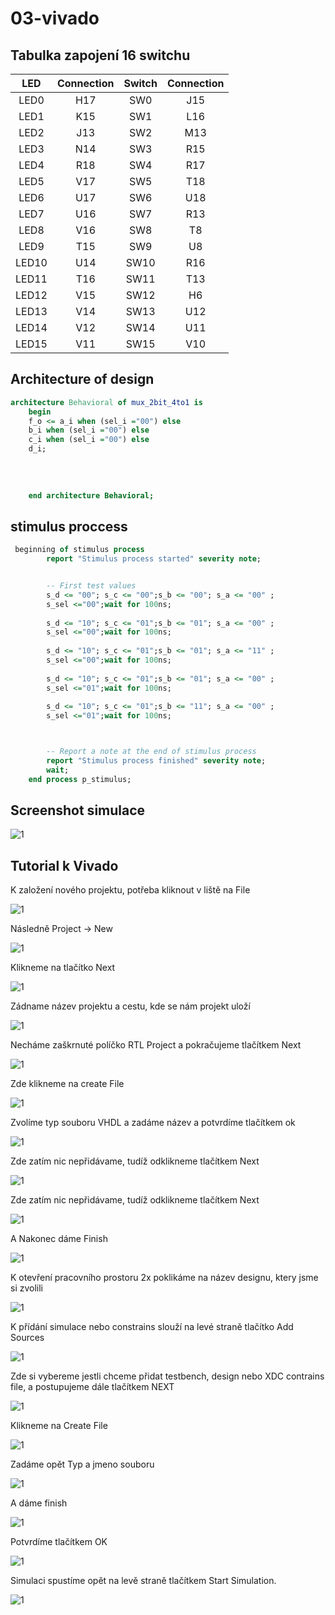 # 03-vivado
## Tabulka zapojení 16 switchu
| **LED** | **Connection** | **Switch** | **Connection** | 
| :-: | :-: | :-: | :-: |
| LED0 | H17 | SW0 | J15 |
| LED1 | K15 | SW1 | L16 |
| LED2 | J13 | SW2 | M13 |
| LED3 | N14 | SW3 | R15 |
| LED4 | R18 | SW4 | R17 |
| LED5 | V17 | SW5 | T18 |
| LED6 | U17 | SW6 | U18 |
| LED7 | U16 | SW7 | R13 |
| LED8 | V16 | SW8 | T8 |
| LED9 | T15 | SW9 | U8 |
| LED10 | U14 | SW10 | R16 |
| LED11 | T16 | SW11 | T13 |
| LED12 | V15 | SW12 | H6 |
| LED13 | V14 | SW13 | U12 |
| LED14 | V12 | SW14 | U11 |
| LED15 | V11 | SW15 | V10 |
## Architecture of design
```vhdl
architecture Behavioral of mux_2bit_4to1 is
    begin
    f_o <= a_i when (sel_i ="00") else
    b_i when (sel_i ="00") else
    c_i when (sel_i ="00") else
    d_i;
    
   
  
 
    end architecture Behavioral;
```
## stimulus proccess
```vhdl
 beginning of stimulus process
        report "Stimulus process started" severity note;


        -- First test values
        s_d <= "00"; s_c <= "00";s_b <= "00"; s_a <= "00" ;
        s_sel <="00";wait for 100ns;
 
        s_d <= "10"; s_c <= "01";s_b <= "01"; s_a <= "00" ;
        s_sel <="00";wait for 100ns;
        
        s_d <= "10"; s_c <= "01";s_b <= "01"; s_a <= "11" ;
        s_sel <="00";wait for 100ns;
        
        s_d <= "10"; s_c <= "01";s_b <= "01"; s_a <= "00" ;
        s_sel <="01";wait for 100ns;
        
        s_d <= "10"; s_c <= "01";s_b <= "11"; s_a <= "00" ;
        s_sel <="01";wait for 100ns;



        -- Report a note at the end of stimulus process
        report "Stimulus process finished" severity note;
        wait;
    end process p_stimulus;
```
## Screenshot simulace
![1](images/simulace.PNG)
## Tutorial k Vivado
K založení nového projektu, potřeba kliknout v liště na File


![1](images/1.PNG)


Následně Project -> New


![1](images/2.PNG)


Klikneme na tlačítko Next


![1](images/3.PNG)


Zádname název projektu a cestu, kde se nám projekt uloží


![1](images/4.PNG)


Necháme zaškrnuté políčko RTL Project a pokračujeme tlačítkem Next


![1](images/5.PNG)


Zde klikneme na create File


![1](images/6.PNG)


Zvolíme typ souboru VHDL a zadáme název a potvrdíme tlačítkem ok


![1](images/7.PNG)


Zde zatím nic nepřidávame, tudíž odklikneme tlačítkem Next


![1](images/8.PNG)


Zde zatím nic nepřidávame, tudíž odklikneme tlačítkem Next


![1](images/9.PNG)


A Nakonec dáme Finish


![1](images/10.PNG)


K otevření pracovního prostoru 2x poklikáme na název designu, ktery jsme si zvolili


![1](images/11.PNG)


K přídání simulace nebo constrains slouží na levé straně tlačítko Add Sources


![1](images/12.PNG)


Zde si vybereme jestli chceme přidat testbench, design nebo XDC contrains file, a postupujeme dále tlačítkem NEXT


![1](images/13.PNG)


Klikneme na Create File


![1](images/14.PNG)


Zadáme opět Typ a jmeno souboru


![1](images/15.PNG)


A dáme finish


![1](images/16.PNG)


Potvrdíme tlačítkem OK


![1](images/17.PNG)


Simulaci spustíme opět na levě straně tlačítkem Start Simulation.


![1](images/18.PNG)